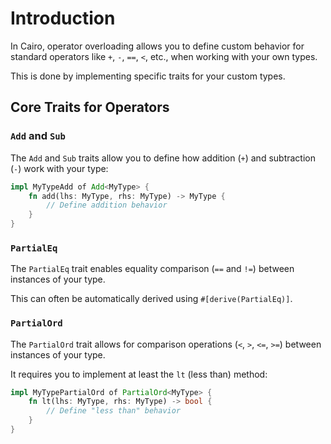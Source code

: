 # Introduction

In Cairo, operator overloading allows you to define custom behavior for standard operators like `+`, `-`, `==`, `<`, etc., when working with your own types.

This is done by implementing specific traits for your custom types.

## Core Traits for Operators

### `Add` and `Sub`

The `Add` and `Sub` traits allow you to define how addition (`+`) and subtraction (`-`) work with your type:

```rust
impl MyTypeAdd of Add<MyType> {
    fn add(lhs: MyType, rhs: MyType) -> MyType {
        // Define addition behavior
    }
}
```

### `PartialEq`

The `PartialEq` trait enables equality comparison (`==` and `!=`) between instances of your type.

This can often be automatically derived using `#[derive(PartialEq)]`.

### `PartialOrd`

The `PartialOrd` trait allows for comparison operations (`<`, `>`, `<=`, `>=`) between instances of your type.

It requires you to implement at least the `lt` (less than) method:

```rust
impl MyTypePartialOrd of PartialOrd<MyType> {
    fn lt(lhs: MyType, rhs: MyType) -> bool {
        // Define "less than" behavior
    }
}
```
